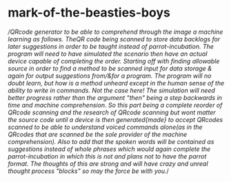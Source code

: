 # mark-of-the-beasties-boys
*/QRcode generator to be able to comprehend through the image a machine learning as follows. TheQR code being scanned to store data backlogs for later suggestions in order to be taught instead of parrot-incubation. The program will need to have simulated the scenario then have an actual device capable of completing the order. Starting off with finding allowable source in order to find a method to be scanned input for data storage & again for output suggestions from/&for a program. The program will no doubt learn, but how is a method unheard except in the human sense of the ability to write in commands. Not the case here! The simulation will need better progress rather than the argument "then" being a step backwards in time and machine comprehension. So this part being a complete reorder of QRcode scanning and the research of QRcode scanning but wont matter the source code until a device is then generated{made} to accept QRcodes scanned to be able to understand voiced commands alone(as in the QRcodes that are scanned be the sole provider of the machine comprehension). Also to add that the spoken words will be contained as suggestions instead of whole phrases which would again complete the parrot-incubation in which this is not and plans not to have the parrot format. The thoughts of this are strong and will have crazy and unreal thought process "blocks" so may the force be with you.*/
